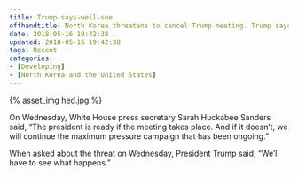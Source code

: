 ```yaml
---
title: Trump-says-well-see
offhandtitle: North Korea threatens to cancel Trump meeting. Trump says “We’ll see what happens.”
date: 2018-05-16 19:42:38
updated: 2018-05-16 19:42:38
tags: Recent
categories:
- [Developing]
- [North Korea and the United States]
---
```


{% asset_img hed.jpg %}

On Wednesday, White House press secretary Sarah Huckabee Sanders said, “The president is ready if the meeting takes place. And if it doesn’t, we will continue the maximum pressure campaign that has been ongoing.”

When asked about the threat on Wednesday, President Trump said, “We’ll have to see what happens.”
